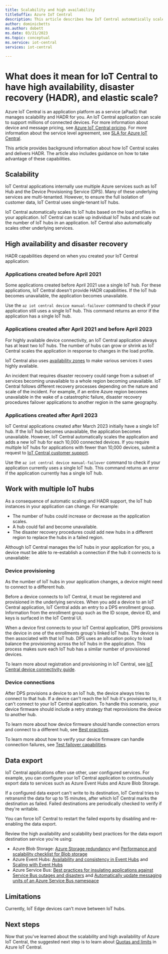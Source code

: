 ```yaml
---
title: Scalability and high availability
titleSuffix: Azure IoT Central
description: This article describes how IoT Central automatically scales to handle more devices, its high availability disaster recovery capabilities.
author: dominicbetts
ms.author: dobett
ms.date: 03/21/2023
ms.topic: conceptual
ms.service: iot-central
services: iot-central

---
```


# What does it mean for IoT Central to have high availability, disaster recovery (HADR), and elastic scale?

Azure IoT Central is an application platform as a service (aPaaS) that manages scalability and HADR for you. An IoT Central application can scale to support millions of connected devices. For more information about device and message pricing, see [Azure IoT Central pricing](https://azure.microsoft.com/pricing/details/iot-central/). For more information about the service level agreement, see [SLA for Azure IoT Central](https://azure.microsoft.com/support/legal/sla/iot-central/v1_0/).

This article provides background information about how IoT Central scales and delivers HADR. The article also includes guidance on how to take advantage of these capabilities.

## Scalability

IoT Central applications internally use multiple Azure services such as IoT Hub and the Device Provisioning Service (DPS). Many of these underlying services are multi-tenanted. However, to ensure the full isolation of customer data, IoT Central uses single-tenant IoT hubs.

IoT Central automatically scales its IoT hubs based on the load profiles in your application. IoT Central can scale up individual IoT hubs and scale out the number of IoT hubs in an application. IoT Central also automatically scales other underlying services.

## High availability and disaster recovery

HADR capabilities depend on when you created your IoT Central application:

### Applications created before April 2021

Some applications created before April 2021 use a single IoT hub. For these applications, IoT Central doesn't provide HADR capabilities. If the IoT hub becomes unavailable, the application becomes unavailable.

Use the `az iot central device manual-failover` command to check if your application still uses a single IoT hub. This command returns an error if the application has a single IoT hub.

### Applications created after April 2021 and before April 2023

For highly available device connectivity, an IoT Central application always has at least two IoT hubs. The number of hubs can grow or shrink as IoT Central scales the application in response to changes in the load profile.

IoT Central also uses [availability zones](../../availability-zones/az-overview.md#availability-zones) to make various services it uses highly available.

An incident that requires disaster recovery could range from a subset of services becoming unavailable to a whole region becoming unavailable. IoT Central follows different recovery processes depending on the nature and scale of the incident. For example, if an entire Azure region becomes unavailable in the wake of a catastrophic failure, disaster recovery procedures failover applications to another region in the same geography.

### Applications created after April 2023

IoT Central applications created after March 2023 initially have a single IoT hub. If the IoT hub becomes unavailable, the application becomes unavailable. However, IoT Central automatically scales the application and adds a new IoT hub for each 10,000 connected devices. If you require multiple IoT hubs for applications with fewer than 10,000 devices, submit a request to [IoT Central customer support](../../iot-fundamentals/iot-support-help.md?toc=%2Fazure%2Fiot-central%2Ftoc.json&bc=%2Fazure%2Fiot-central%2Fbreadcrumb%2Ftoc.json).

Use the `az iot central device manual-failover` command to check if your application currently uses a single IoT hub. This command returns an error if the application currently has a single IoT hub.

## Work with multiple IoT hubs

As a consequence of automatic scaling and HADR support, the IoT hub instances in your application can change. For example:

- The number of hubs could increase or decrease as the application scales.
- A hub could fail and become unavailable.
- The disaster recovery procedures could add new hubs in a different region to replace the hubs in a failed region.

Although IoT Central manages the IoT hubs in your application for you, a device must be able to re-establish a connection if the hub it connects to is unavailable:

### Device provisioning

As the number of IoT hubs in your application changes, a device might need to connect to a different hub.

Before a device connects to IoT Central, it must be registered and provisioned in the underlying services. When you add a device to an IoT Central application, IoT Central adds an entry to a DPS enrollment group. Information from the enrollment group such as the ID scope, device ID, and keys is surfaced in the IoT Central UI.

When a device first connects to your IoT Central application, DPS provisions the device in one of the enrollments group's linked IoT hubs. The device is then associated with that IoT hub. DPS uses an allocation policy to load balance the provisioning across the IoT hubs in the application. This process makes sure each IoT hub has a similar number of provisioned devices.

To learn more about registration and provisioning in IoT Central, see [IoT Central device connectivity guide](overview-iot-central-developer.md#how-devices-connect).

### Device connections

After DPS provisions a device to an IoT hub, the device always tries to connect to that hub. If a device can't reach the IoT hub it's provisioned to, it can't connect to your IoT Central application. To handle this scenario, your device firmware should include a retry strategy that reprovisions the device to another hub.

To learn more about how device firmware should handle connection errors and connect to a different hub, see [Best practices](concepts-device-implementation.md#best-practices).

To learn more about how to verify your device firmware can handle connection failures, see [Test failover capabilities](concepts-device-implementation.md#test-failover-capabilities).

## Data export

IoT Central applications often use other, user configured services. For example, you can configure your IoT Central application to continuously export data to services such as Azure Event Hubs and Azure Blob Storage.

If a configured data export can't write to its destination, IoT Central tries to retransmit the data for up to 15 minutes, after which IoT Central marks the destination as failed. Failed destinations are periodically checked to verify if they're writable.

You can force IoT Central to restart the failed exports by disabling and re-enabling the data export.

Review the high availability and scalability best practices for the data export destination service you're using:

- Azure Blob Storage: [Azure Storage redundancy](../../storage/common/storage-redundancy.md) and [Performance and scalability checklist for Blob storage](../../storage/blobs/storage-performance-checklist.md)
- Azure Event Hubs: [Availability and consistency in Event Hubs](../../event-hubs/event-hubs-availability-and-consistency.md) and [Scaling with Event Hubs](../../event-hubs/event-hubs-scalability.md)
- Azure Service Bus: [Best practices for insulating applications against Service Bus outages and disasters](../../service-bus-messaging/service-bus-outages-disasters.md) and [Automatically update messaging units of an Azure Service Bus namespace](../../service-bus-messaging/automate-update-messaging-units.md)

## Limitations

Currently, IoT Edge devices can't move between IoT hubs.

## Next steps

Now that you've learned about the scalability and high availability of Azure IoT Central, the suggested next step is to learn about [Quotas and limits](concepts-quotas-limits.md) in Azure IoT Central.
